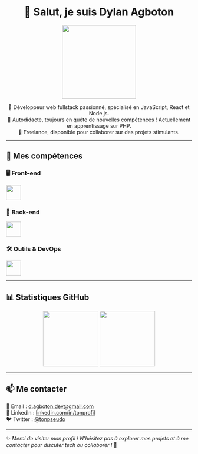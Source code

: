 <h1 align="center">👋 Salut, je suis Dylan Agboton</h1>

<p align="center">
  <img src="https://media.giphy.com/media/v1.Y2lkPTc5MGI3NjExZzVpOGRlNTBhMG51Zm80anlxbmMwMWRhaWVpbTY0cHNrZHJvNHkzdiZlcD12MV9pbnRlcm5hbF9naWZfYnlfaWQmY3Q9Zw/26ufih8wi8B8cvXt6/giphy.gif" width="200"/>
</p>

<p align="center">
  🔹 Développeur web fullstack passionné, spécialisé en JavaScript, React et Node.js.<br>
  🔹 Autodidacte, toujours en quête de nouvelles compétences ! Actuellement en apprentissage sur PHP.<br>
  🔹 Freelance, disponible pour collaborer sur des projets stimulants.  
</p>

---

## 🚀 Mes compétences

### 🖥️ Front-end
<p align="left">
  <img src="https://skillicons.dev/icons?i=html,css,js,sass,bootstrap,react,redux,ts" height="40"/>
</p>

### 🔧 Back-end
<p align="left">
  <img src="https://skillicons.dev/icons?i=nodejs,express,sequelize,postgres,mongodb" height="40"/>
</p>

### 🛠️ Outils & DevOps
<p align="left">
  <img src="https://skillicons.dev/icons?i=docker,git,github,vscode,linux,npm,yarn,firebase" height="40"/>
</p>

---


## 📊 Statistiques GitHub

<p align="center">
  <img src="https://streak-stats.demolab.com?user=AtticaWebDev&theme=dracula&hide_border=false&border_radius=5" height="150"/>
  <img src="https://github-readme-stats.vercel.app/api/top-langs?username=AtticaWebDev&layout=compact&card_width=320&langs_count=5&theme=dracula&hide_border=false" height="150"/>
</p>

---

## 📫 Me contacter

📧 Email : d.agboton.dev@gmail.com  
💼 LinkedIn : [linkedin.com/in/tonprofil](#)  
🐦 Twitter : [@tonpseudo](#)  

---

✨ *Merci de visiter mon profil ! N'hésitez pas à explorer mes projets et à me contacter pour discuter tech ou collaborer !* 🚀
